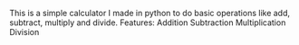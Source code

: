 This is a simple calculator I made in python to do basic operations like add, subtract, multiply and divide.
Features:
Addition
Subtraction
Multiplication
Division
